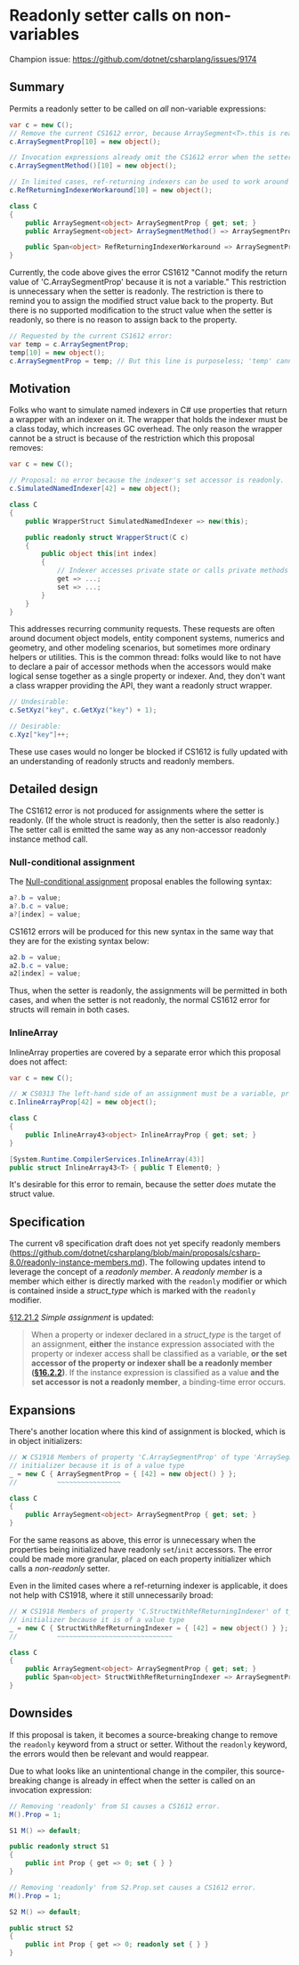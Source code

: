 # Readonly setter calls on non-variables

Champion issue: <https://github.com/dotnet/csharplang/issues/9174>

## Summary

Permits a readonly setter to be called on _all_ non-variable expressions:

```cs
var c = new C();
// Remove the current CS1612 error, because ArraySegment<T>.this is readonly:
c.ArraySegmentProp[10] = new object();

// Invocation expressions already omit the CS1612 error when the setter is readonly:
c.ArraySegmentMethod()[10] = new object();

// In limited cases, ref-returning indexers can be used to work around this:
c.RefReturningIndexerWorkaround[10] = new object();

class C
{
    public ArraySegment<object> ArraySegmentProp { get; set; }
    public ArraySegment<object> ArraySegmentMethod() => ArraySegmentProp;

    public Span<object> RefReturningIndexerWorkaround => ArraySegmentProp.AsSpan();
}
```

Currently, the code above gives the error CS1612 "Cannot modify the return value of 'C.ArraySegmentProp' because it is not a variable." This restriction is unnecessary when the setter is readonly. The restriction is there to remind you to assign the modified struct value back to the property. But there is no supported modification to the struct value when the setter is readonly, so there is no reason to assign back to the property.

```cs
// Requested by the current CS1612 error:
var temp = c.ArraySegmentProp;
temp[10] = new object();
c.ArraySegmentProp = temp; // But this line is purposeless; 'temp' cannot have changed.
```

## Motivation

Folks who want to simulate named indexers in C# use properties that return a wrapper with an indexer on it. The wrapper that holds the indexer must be a class today, which increases GC overhead. The only reason the wrapper cannot be a struct is because of the restriction which this proposal removes:

```cs
var c = new C();

// Proposal: no error because the indexer's set accessor is readonly.
c.SimulatedNamedIndexer[42] = new object();

class C
{
    public WrapperStruct SimulatedNamedIndexer => new(this);

    public readonly struct WrapperStruct(C c)
    {
        public object this[int index]
        {
            // Indexer accesses private state or calls private methods in 'C'
            get => ...;
            set => ...;
        }
    }
}
```

This addresses recurring community requests. These requests are often around document object models, entity component systems, numerics and geometry, and other modeling scenarios, but sometimes more ordinary helpers or utilities. This is the common thread: folks would like to not have to declare a pair of accessor methods when the accessors would make logical sense together as a single property or indexer. And, they don't want a class wrapper providing the API, they want a readonly struct wrapper.

```cs
// Undesirable:
c.SetXyz("key", c.GetXyz("key") + 1);

// Desirable:
c.Xyz["key"]++;
```

These use cases would no longer be blocked if CS1612 is fully updated with an understanding of readonly structs and readonly members.

## Detailed design

The CS1612 error is not produced for assignments where the setter is readonly. (If the whole struct is readonly, then the setter is also readonly.) The setter call is emitted the same way as any non-accessor readonly instance method call.

### Null-conditional assignment

The [Null-conditional assignment](https://github.com/dotnet/csharplang/blob/main/proposals/null-conditional-assignment.md) proposal enables the following syntax:

```cs
a?.b = value;
a?.b.c = value;
a?[index] = value;
```

CS1612 errors will be produced for this new syntax in the same way that they are for the existing syntax below:

```cs
a2.b = value;
a2.b.c = value;
a2[index] = value;
```

Thus, when the setter is readonly, the assignments will be permitted in both cases, and when the setter is not readonly, the normal CS1612 error for structs will remain in both cases.

### InlineArray

InlineArray properties are covered by a separate error which this proposal does not affect:

```cs
var c = new C();

// ❌ CS0313 The left-hand side of an assignment must be a variable, property or indexer
c.InlineArrayProp[42] = new object();

class C
{
    public InlineArray43<object> InlineArrayProp { get; set; }
}

[System.Runtime.CompilerServices.InlineArray(43)]
public struct InlineArray43<T> { public T Element0; }
```

It's desirable for this error to remain, because the setter _does_ mutate the struct value.

## Specification

The current v8 specification draft does not yet specify readonly members (<https://github.com/dotnet/csharplang/blob/main/proposals/csharp-8.0/readonly-instance-members.md>). The following updates intend to leverage the concept of a _readonly member_. A _readonly member_ is a member which either is directly marked with the `readonly` modifier or which is contained inside a _struct_type_ which is marked with the `readonly` modifier.

[§12.21.2](https://github.com/dotnet/csharpstandard/blob/standard-v7/standard/expressions.md#12212-simple-assignment) _Simple assignment_ is updated:

> When a property or indexer declared in a _struct_type_ is the target of an assignment, **either** the instance expression associated with the property or indexer access shall be classified as a variable, **or the set accessor of the property or indexer shall be a readonly member ([§16.2.2](https://github.com/dotnet/csharpstandard/blob/standard-v7/standard/structs.md#1622-struct-modifiers))**. If the instance expression is classified as a value **and the set accessor is not a readonly member**, a binding-time error occurs.

## Expansions

There's another location where this kind of assignment is blocked, which is in object initializers:

```cs
// ❌ CS1918 Members of property 'C.ArraySegmentProp' of type 'ArraySegment<object>' cannot be assigned with an object
// initializer because it is of a value type
_ = new C { ArraySegmentProp = { [42] = new object() } };
//          ~~~~~~~~~~~~~~~~

class C
{
    public ArraySegment<object> ArraySegmentProp { get; set; }
}
```

For the same reasons as above, this error is unnecessary when the properties being initialized have readonly `set`/`init` accessors. The error could be made more granular, placed on each property initializer which calls a _non-readonly_ setter.

Even in the limited cases where a ref-returning indexer is applicable, it does not help with CS1918, where it still unnecessarily broad:

```cs
// ❌ CS1918 Members of property 'C.StructWithRefReturningIndexer' of type 'Span<object>' cannot be assigned with an object
// initializer because it is of a value type
_ = new C { StructWithRefReturningIndexer = { [42] = new object() } };
//          ~~~~~~~~~~~~~~~~~~~~~~~~~~~~~

class C
{
    public ArraySegment<object> ArraySegmentProp { get; set; }
    public Span<object> StructWithRefReturningIndexer => ArraySegmentProp.AsSpan();
}
```

## Downsides

If this proposal is taken, it becomes a source-breaking change to remove the `readonly` keyword from a struct or setter. Without the `readonly` keyword, the errors would then be relevant and would reappear.

Due to what looks like an unintentional change in the compiler, this source-breaking change is already in effect when the setter is called on an invocation expression:

```cs
// Removing 'readonly' from S1 causes a CS1612 error.
M().Prop = 1;

S1 M() => default;

public readonly struct S1
{
    public int Prop { get => 0; set { } }
}
```

```cs
// Removing 'readonly' from S2.Prop.set causes a CS1612 error.
M().Prop = 1;

S2 M() => default;

public struct S2
{
    public int Prop { get => 0; readonly set { } }
}
```
